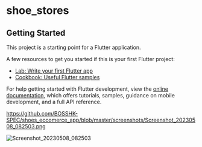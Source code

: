 # shoe_stores

## Getting Started

This project is a starting point for a Flutter application.

A few resources to get you started if this is your first Flutter project:

- [Lab: Write your first Flutter app](https://docs.flutter.dev/get-started/codelab)
- [Cookbook: Useful Flutter samples](https://docs.flutter.dev/cookbook)

For help getting started with Flutter development, view the
[online documentation](https://docs.flutter.dev/), which offers tutorials,
samples, guidance on mobile development, and a full API reference.


https://github.com/BOSSHK-SPEC/shoes_eccomerce_app/blob/master/screenshots/Screenshot_20230508_082503.png


![Screenshot_20230508_082503](https://github.com/BOSSHK-SPEC/shoes_eccomerce_app/assets/84731518/5f17afe0-9b5e-47de-97d6-da207772bc3f)



